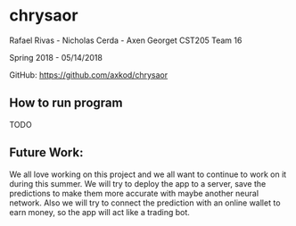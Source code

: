 # chrysaor

Rafael Rivas - Nicholas Cerda - Axen Georget
CST205
Team 16

Spring 2018 - 05/14/2018

GitHub: https://github.com/axkod/chrysaor

## How to run program
TODO

## Future Work:

We all love working on this project and we all want to continue to work on it during this summer.
We will try to deploy the app to a server, save the predictions to make them more accurate with maybe another neural network.
Also we will try to connect the prediction with an online wallet to earn money, so the app will act like a trading bot.
